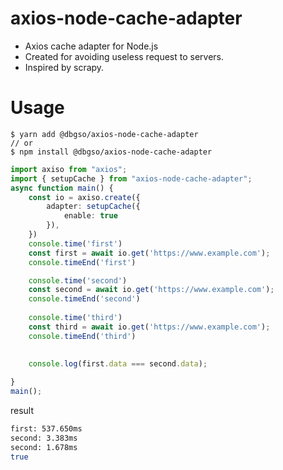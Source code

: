 # axios-node-cache-adapter

* Axios cache adapter for Node.js
* Created for avoiding useless request to servers.
* Inspired by scrapy.

# Usage

```
$ yarn add @dbgso/axios-node-cache-adapter
// or
$ npm install @dbgso/axios-node-cache-adapter
```

```typescript
import axiso from "axios";
import { setupCache } from "axios-node-cache-adapter";
async function main() {
    const io = axiso.create({
        adapter: setupCache({
            enable: true
        }),
    })
    console.time('first')
    const first = await io.get('https://www.example.com');
    console.timeEnd('first')

    console.time('second')
    const second = await io.get('https://www.example.com');    
    console.timeEnd('second')
    
    console.time('third')
    const third = await io.get('https://www.example.com');    
    console.timeEnd('third')
    

    console.log(first.data === second.data);
    
}
main();
```

result

```bash
first: 537.650ms
second: 3.383ms
second: 1.678ms
true
```